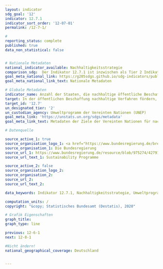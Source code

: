 ```yaml
---
layout: indicator
sdg_goal: '12'
indicator: 12.7.1
indicator_sort_order: '12-07-01'
permalink: /12-7-1/

#
reporting_status: complete
published: true
data_non_statistical: false


# Nationale Metadaten
national_indicator_available: Nachhaltigkeitsstrategie
comparison_sdg:  Der Indikator 12.7.1 ist inzwischen als Tier 2 Indikator klassifiziert, es existiert noch keine internationale Metadatenbeschreibung (Stand 03 2020).
goal_meta_national_link: https://g205sdgs.github.io/sdg-indicators/public/MetaDe/12.7.1.pdf
goal_meta_national_link_text: Nationale Metadaten

# Globale Metadaten
indicator_name: Anzahl der Staaten, die nachhaltige öffentliche Beschaffungspolitik und Aktionspläne umsetzen
target: In der öffentlichen Beschaffung nachhaltige Verfahren fördern, im Einklang mit den nationalen Politiken und Prioritäten
target_id: '12.7'
un_designated_tier: '2'
un_custodian_agency: Umweltprogramm der Vereinten Nationen (UNEP)
goal_meta_link: 'https://unstats.un.org/sdgs/metadata'
goal_meta_link_text: Metadaten der Ziele der Vereinten Nationen für nachhaltige Entwicklung

# Datenquelle

source_active_1: true
source_organisation_logo_1: <a href="https://www.bundesregierung.de/breg-de"><img src="https://g205sdgs.github.io/sdg-indicators/public/logos/bundesregierung.png" alt="Logo Bundesregierung" /></a>
source_organisation_1: Die Bundesregierung
source_url_1: https://www.bundesregierung.de/resource/blob/975274/427916/40877d512464640003cd9f82c6dc2067/2015-04-30-massnahmenprogramm-nachhaltigkeit-data.pdf?download=1
source_url_text_1: Sustainability Programme

source_active_2: false
source_organisation_logo_2:
source_organisation_2:
source_url_2:
source_url_text_2:

data_keywords: Indikator 12.7.1, Nachhaltigkeitsstrategie, Umweltprogramm der Vereinten Nationen (UNEP)

computation_units: /
copyright: "&copy; Statistisches Bundesamt (Destatis), 2020"

# Grafik Eigenschaften
graph_title:
graph_type: line

previous: 12-6-1
next: 12-8-1

#Nicht ändern!
national_geographical_coverage: Deutschland


---
```

